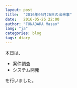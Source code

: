 ```yaml
---
layout: post
title:  "2016年05月26日の出来事"
date:   2016-05-26 22:00
author: "FUNABARA Masao"
lang: "ja"
categories: blog
tags: diary
---
```


本日は、

* 案件調査
* システム開発

を行いました。
